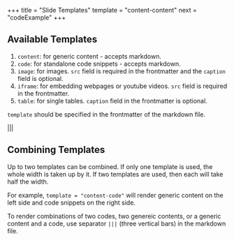 +++
title = "Slide Templates"
template = "content-content"
next = "codeExample"
+++

## Available Templates

1. `content`: for generic content - accepts markdown.
2. `code`: for standalone code snippets - accepts markdown.
3. `image`: for images. `src` field is required in the frontmatter and the `caption` field is optional.
4. `iframe`: for embedding webpages or youtube videos. `src` field is required in the frontmatter.
5. `table`: for single tables. `caption` field in the frontmatter is optional.

`template` should be specified in the frontmatter of the markdown file.

|||

## Combining Templates

Up to two templates can be combined. If only one template is used, the whole width is taken up by it. If two templates are used, then each will take half the width.

For example, `template = "content-code"` will render generic content on the left side and code snippets on the right side.

To render combinations of two codes, two genereic contents, or a generic content and a code, use separator <code>|</code><code>|</code><code>|</code> (three vertical bars) in the markdown file.